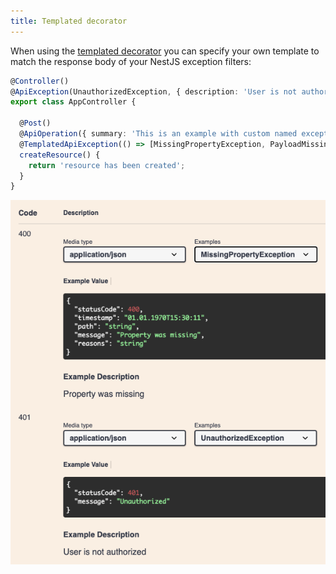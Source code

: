 ```yaml
---
title: Templated decorator
---
```


When using the [templated decorator](/gettingstarted/usage/templated#use-the-builder-function) you can specify your own template to match the response body of your NestJS exception filters:

```typescript
@Controller()
@ApiException(UnauthorizedException, { description: 'User is not authorized' })
export class AppController {

  @Post()
  @ApiOperation({ summary: 'This is an example with custom named exceptions' })
  @TemplatedApiException(() => [MissingPropertyException, PayloadMissingException])
  createResource() {
    return 'resource has been created';
  }
}
```

![Templated decorator screenshot example](../../../static/img/decorator_with_template.png)
